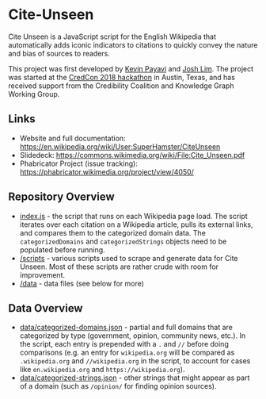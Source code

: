 # Cite-Unseen
Cite Unseen is a JavaScript script for the English Wikipedia that automatically adds iconic indicators to citations to quickly convey the nature and bias of sources to readers.

This project was first developed by [Kevin Payavi](https://github.com/KevinPayravi) and [Josh Lim](https://github.com/akiestar). The project was started at the [CredCon 2018 hackathon](https://www.credcon.org/) in Austin, Texas, and has received support from the Credibility Coalition and Knowledge Graph Working Group.

## Links
* Website and full documentation: https://en.wikipedia.org/wiki/User:SuperHamster/CiteUnseen
* Slidedeck: https://commons.wikimedia.org/wiki/File:Cite_Unseen.pdf
* Phabricator Project (issue tracking): https://phabricator.wikimedia.org/project/view/4050/

## Repository Overview
* [index.js](https://github.com/KevinPayravi/Cite-Unseen/blob/master/index.js) - the script that runs on each Wikipedia page load. The script iterates over each citation on a Wikipedia article, pulls its external links, and compares them to the categorized domain data. The `categorizedDomains` and `categorizedStrings` objects need to be populated before running.
* [/scripts](https://github.com/KevinPayravi/Cite-Unseen/tree/master/data) - various scripts used to scrape and generate data for Cite Unseen. Most of these scripts are rather crude with room for improvement.
* [/data](https://github.com/KevinPayravi/Cite-Unseen/tree/master/data) - data files (see below for more)

## Data Overview
* [data/categorized-domains.json](https://github.com/KevinPayravi/Cite-Unseen/blob/master/data/categorized-domains.json) - partial and full domains that are categorized by type (government, opinion, community news, etc.). In the script, each entry is prepended with a `.` and `//` before doing comparisons (e.g. an entry for `wikipedia.org` will be compared as `.wikipedia.org` and `//wikipedia.org` in the script, to account for cases like `en.wikipedia.org` and `https://wikipedia.org`).
* [data/categorized-strings.json](https://github.com/KevinPayravi/Cite-Unseen/blob/master/data/categorized-strings.json) - other strings that might appear as part of a domain (such as `/opinion/` for finding opinion sources).
